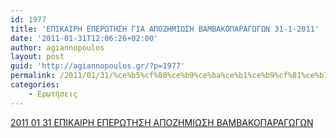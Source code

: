 ```yaml
---
id: 1977
title: 'ΕΠΙΚΑΙΡΗ ΕΠΕΡΩΤΗΣΗ ΓΙΑ ΑΠΟΖΗΜΙΩΣΗ ΒΑΜΒΑΚΟΠΑΡΑΓΩΓΩΝ 31-1-2011'
date: '2011-01-31T12:06:26+02:00'
author: agiannopoulos
layout: post
guid: 'http://agiannopoulos.gr/?p=1977'
permalink: /2011/01/31/%ce%b5%cf%80%ce%b9%ce%ba%ce%b1%ce%b9%cf%81%ce%b7-%ce%b5%cf%80%ce%b5%cf%81%cf%89%cf%84%ce%b7%cf%83%ce%b7-%ce%b3%ce%b9%ce%b1-%ce%b1%cf%80%ce%bf%ce%b6%ce%b7%ce%bc%ce%b9%cf%89%cf%83%ce%b7-%ce%b2%ce%b1/
categories:
    - Ερωτήσεις
---
```


[2011 01 31 ΕΠΙΚΑΙΡΗ ΕΠΕΡΩΤΗΣΗ ΑΠΟΖΗΜΙΩΣΗ ΒΑΜΒΑΚΟΠΑΡΑΓΩΓΩΝ](http://agiannopoulos.gr/2011/01/31/%ce%b5%cf%80%ce%b9%ce%ba%ce%b1%ce%b9%cf%81%ce%b7-%ce%b5%cf%80%ce%b5%cf%81%cf%89%cf%84%ce%b7%cf%83%ce%b7-%ce%b3%ce%b9%ce%b1-%ce%b1%cf%80%ce%bf%ce%b6%ce%b7%ce%bc%ce%b9%cf%89%cf%83%ce%b7-%ce%b2%ce%b1/2011-01-31-%ce%b5%cf%80%ce%b9%ce%ba%ce%b1%ce%b9%cf%81%ce%b7-%ce%b5%cf%80%ce%b5%cf%81%cf%89%cf%84%ce%b7%cf%83%ce%b7-%ce%b1%cf%80%ce%bf%ce%b6%ce%b7%ce%bc%ce%b9%cf%89%cf%83%ce%b7-%ce%b2%ce%b1%ce%bc%ce%b2/)